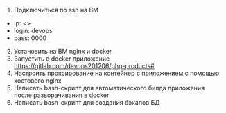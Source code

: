 1) Подключиться по ssh на ВМ
- ip: <>
- login: devops
- pass: 0000
2) Установить на ВМ nginx и docker
3) Запустить в docker приложение
https://gitlab.com/devops201206/php-products#
4) Настроить проксирование на контейнер с приложением с помощью хостового nginx
5) Написать bash-скрипт для автоматического билда приложения после разворачивания в docker
6) Написать bash-скрипт для создания бэкапов БД
